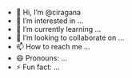 - 👋 Hi, I’m @ciragana
- 👀 I’m interested in ...
- 🌱 I’m currently learning ...
- 💞️ I’m looking to collaborate on ...
- 📫 How to reach me ...
- 😄 Pronouns: ...
- ⚡ Fun fact: ...

<!---
ciragana/ciragana is a ✨ special ✨ repository because its `README.md` (this file) appears on your GitHub profile.
You can click the Preview link to take a look at your changes.
--->
